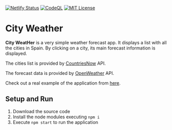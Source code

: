 [![Netlify Status](https://api.netlify.com/api/v1/badges/be91f535-122a-4964-8935-41a9424933d3/deploy-status)](https://app.netlify.com/sites/cities-weather/deploys)
[![CodeQL](https://github.com/Chema22R/city-weather/actions/workflows/codeql-analysis.yml/badge.svg)](https://github.com/Chema22R/city-weather/actions/workflows/codeql-analysis.yml)
[![MIT License](https://camo.githubusercontent.com/d59450139b6d354f15a2252a47b457bb2cc43828/68747470733a2f2f696d672e736869656c64732e696f2f6e706d2f6c2f7365727665726c6573732e737667)](LICENSE)

# City Weather

**City WeatHer** is a very simple weather forecast app. It displays a list with all the cities in Spain. By clicking on a city, its main forecast information is displayed.

The cities list is provided by [CountriesNow](https://countriesnow.space/) API.

The forecast data is provided by [OpenWeather](https://openweathermap.org/) API.

Check out a real example of the application from [here](https://city-weather.chema22r.com).

## Setup and Run

1. Download the source code
2. Install the node modules executing `npm i`
3. Execute `npm start` to run the application